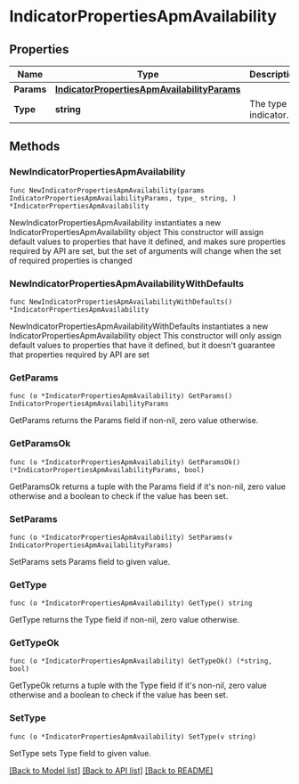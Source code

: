 # IndicatorPropertiesApmAvailability

## Properties

Name | Type | Description | Notes
------------ | ------------- | ------------- | -------------
**Params** | [**IndicatorPropertiesApmAvailabilityParams**](IndicatorPropertiesApmAvailabilityParams.md) |  | 
**Type** | **string** | The type of indicator. | 

## Methods

### NewIndicatorPropertiesApmAvailability

`func NewIndicatorPropertiesApmAvailability(params IndicatorPropertiesApmAvailabilityParams, type_ string, ) *IndicatorPropertiesApmAvailability`

NewIndicatorPropertiesApmAvailability instantiates a new IndicatorPropertiesApmAvailability object
This constructor will assign default values to properties that have it defined,
and makes sure properties required by API are set, but the set of arguments
will change when the set of required properties is changed

### NewIndicatorPropertiesApmAvailabilityWithDefaults

`func NewIndicatorPropertiesApmAvailabilityWithDefaults() *IndicatorPropertiesApmAvailability`

NewIndicatorPropertiesApmAvailabilityWithDefaults instantiates a new IndicatorPropertiesApmAvailability object
This constructor will only assign default values to properties that have it defined,
but it doesn't guarantee that properties required by API are set

### GetParams

`func (o *IndicatorPropertiesApmAvailability) GetParams() IndicatorPropertiesApmAvailabilityParams`

GetParams returns the Params field if non-nil, zero value otherwise.

### GetParamsOk

`func (o *IndicatorPropertiesApmAvailability) GetParamsOk() (*IndicatorPropertiesApmAvailabilityParams, bool)`

GetParamsOk returns a tuple with the Params field if it's non-nil, zero value otherwise
and a boolean to check if the value has been set.

### SetParams

`func (o *IndicatorPropertiesApmAvailability) SetParams(v IndicatorPropertiesApmAvailabilityParams)`

SetParams sets Params field to given value.


### GetType

`func (o *IndicatorPropertiesApmAvailability) GetType() string`

GetType returns the Type field if non-nil, zero value otherwise.

### GetTypeOk

`func (o *IndicatorPropertiesApmAvailability) GetTypeOk() (*string, bool)`

GetTypeOk returns a tuple with the Type field if it's non-nil, zero value otherwise
and a boolean to check if the value has been set.

### SetType

`func (o *IndicatorPropertiesApmAvailability) SetType(v string)`

SetType sets Type field to given value.



[[Back to Model list]](../README.md#documentation-for-models) [[Back to API list]](../README.md#documentation-for-api-endpoints) [[Back to README]](../README.md)


